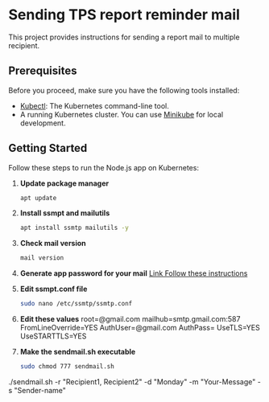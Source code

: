 
# Sending TPS report reminder mail

This project provides instructions for sending a report mail to multiple recipient.

## Prerequisites

Before you proceed, make sure you have the following tools installed:

- [Kubectl](https://kubernetes.io/docs/tasks/tools/install-kubectl/): The Kubernetes command-line tool.
- A running Kubernetes cluster. You can use [Minikube](https://minikube.sigs.k8s.io/docs/start/) for local development.

## Getting Started

Follow these steps to run the Node.js app on Kubernetes:

1. **Update package manager**
   ```bash
   apt update
2. **Install ssmpt and mailutils**
    ```bash
   apt install ssmtp mailutils -y
3. **Check mail version**
   ```bash
   mail version
4. **Generate app password for your mail**
    [Link Follow these instructions](https://www.devopszones.com/2020/03/how-to-create-use-app-passwords-in-gmail.html)
5. **Edit ssmpt.conf file**
    ```bash
    sudo nano /etc/ssmtp/ssmtp.conf

6. **Edit these values**
    root=<YOUR-MAIL>@gmail.com
    mailhub=smtp.gmail.com:587
    FromLineOverride=YES
    AuthUser=<YOUR>@gmail.com
    AuthPass=<generated-app-password-without-spaces>
    UseTLS=YES
    UseSTARTTLS=YES

7. **Make the sendmail.sh executable** 
    ```bash
    sudo chmod 777 sendmail.sh  

./sendmail.sh -r "Recipient1, Recipient2" -d "Monday" -m "Your-Message" -s "Sender-name"
